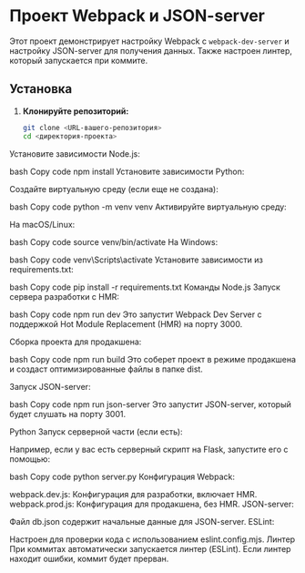 # Проект Webpack и JSON-server

Этот проект демонстрирует настройку Webpack с `webpack-dev-server` и настройку JSON-server для получения данных. Также настроен линтер, который запускается при коммите.

## Установка

1. **Клонируйте репозиторий:**

   ```bash
   git clone <URL-вашего-репозитория>
   cd <директория-проекта>
Установите зависимости Node.js:

bash
Copy code
npm install
Установите зависимости Python:

Создайте виртуальную среду (если еще не создана):

bash
Copy code
python -m venv venv
Активируйте виртуальную среду:

На macOS/Linux:

bash
Copy code
source venv/bin/activate
На Windows:

bash
Copy code
venv\Scripts\activate
Установите зависимости из requirements.txt:

bash
Copy code
pip install -r requirements.txt
Команды
Node.js
Запуск сервера разработки с HMR:

bash
Copy code
npm run dev
Это запустит Webpack Dev Server с поддержкой Hot Module Replacement (HMR) на порту 3000.

Сборка проекта для продакшена:

bash
Copy code
npm run build
Это соберет проект в режиме продакшена и создаст оптимизированные файлы в папке dist.

Запуск JSON-server:

bash
Copy code
npm run json-server
Это запустит JSON-server, который будет слушать на порту 3001.

Python
Запуск серверной части (если есть):

Например, если у вас есть серверный скрипт на Flask, запустите его с помощью:

bash
Copy code
python server.py
Конфигурация
Webpack:

webpack.dev.js: Конфигурация для разработки, включает HMR.
webpack.prod.js: Конфигурация для продакшена, без HMR.
JSON-server:

Файл db.json содержит начальные данные для JSON-server.
ESLint:

Настроен для проверки кода с использованием eslint.config.mjs.
Линтер
При коммитах автоматически запускается линтер (ESLint). Если линтер находит ошибки, коммит будет прерван.


